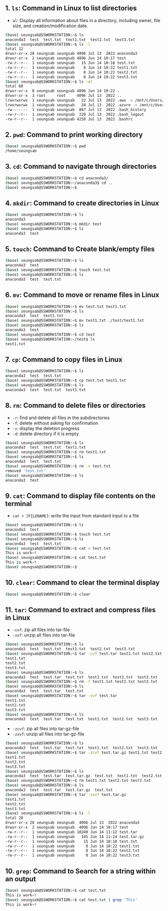 ## **1. `ls`: Command in Linux to list directories**
- `al`: Display all information about files in a directory, including owner, file size, and creation/modification date.
```bash
(base) seungsab@SSWORKSTATION:~$ ls
anaconda3  test  test.txt  test1.txt  test2.txt  test3.txt
(base) seungsab@SSWORKSTATION:~$ ls -l
total 12
drwxr-xr-x 28 seungsab seungsab 4096 Jul 13  2022 anaconda3
drwxr-xr-x  2 seungsab seungsab 4096 Jun 14 10:17 test
-rw-r--r--  1 seungsab seungsab   15 Jun 14 10:18 test.txt
-rw-r--r--  1 seungsab seungsab    0 Jun 14 10:22 test1.txt
-rw-r--r--  1 seungsab seungsab    0 Jun 14 10:22 test2.txt
-rw-r--r--  1 seungsab seungsab    0 Jun 14 10:22 test3.txt
(base) seungsab@SSWORKSTATION:~$ ls -al
total 60
drwxr-xr-x  8 seungsab seungsab 4096 Jun 14 10:22 .
drwxr-xr-x  3 root     root     4096 Jul 13  2022 ..
lrwxrwxrwx  1 seungsab seungsab   22 Jul 13  2022 .aws -> /mnt/c/Users/user/.aws
lrwxrwxrwx  1 seungsab seungsab   24 Jul 13  2022 .azure -> /mnt/c/Users/user/.azure
-rw-------  1 seungsab seungsab  867 Jul 13  2022 .bash_history
-rw-r--r--  1 seungsab seungsab  220 Jul 13  2022 .bash_logout
-rw-r--r--  1 seungsab seungsab 4258 Jul 13  2022 .bashrc
```

## **2. `pwd`: Command to print working directory**
```bash
(base) seungsab@SSWORKSTATION:~$ pwd
/home/seungsab
```

## **3. `cd`: Command to navigate through directories**
```bash
(base) seungsab@SSWORKSTATION:~$ cd anaconda3/
(base) seungsab@SSWORKSTATION:~/anaconda3$ cd ..
(base) seungsab@SSWORKSTATION:~$
```

## **4. `mkdir`: Command to create directories in Linux**
```bash
(base) seungsab@SSWORKSTATION:~$ ls
anaconda3
(base) seungsab@SSWORKSTATION:~$ mkdir test
(base) seungsab@SSWORKSTATION:~$ ls
anaconda3  test
```

## **5. `touch`: Command to Create blank/empty files**
```bash
(base) seungsab@SSWORKSTATION:~$ ls
anaconda3  test
(base) seungsab@SSWORKSTATION:~$ touch test.txt
(base) seungsab@SSWORKSTATION:~$ ls
anaconda3  test  test.txt
```

## **6. `mv`: Command to move or rename files in Linux**
```bash
(base) seungsab@SSWORKSTATION:~$ mv test.txt test1.txt
(base) seungsab@SSWORKSTATION:~$ ls
anaconda3  test  test1.txt
(base) seungsab@SSWORKSTATION:~$ mv test1.txt ./test/test1.txt
(base) seungsab@SSWORKSTATION:~$ ls
anaconda3  test
(base) seungsab@SSWORKSTATION:~$ cd test
(base) seungsab@SSWORKSTATION:~/test$ ls
test1.txt
```

## **7. `cp`: Command to copy files in Linux**
```bash
(base) seungsab@SSWORKSTATION:~$ ls
anaconda3  test  test.txt
(base) seungsab@SSWORKSTATION:~$ cp test.txt test1.txt
(base) seungsab@SSWORKSTATION:~$ ls
anaconda3  test  test.txt  test1.txt
```

## **8. `rm`: Command to delete files or directories**
- `-r`: find and delete all files in the subdirectories
- `-f`: delete without asking for confirmation
- `-v`: display the deletion progress
- `-d`: delete directory if it is empty
```bash
(base) seungsab@SSWORKSTATION:~$ ls
anaconda3  test  test.txt  test1.txt
(base) seungsab@SSWORKSTATION:~$ rm test1.txt
(base) seungsab@SSWORKSTATION:~$ ls
anaconda3  test  test.txt
(base) seungsab@SSWORKSTATION:~$ rm -v test.txt
removed 'test.txt'
(base) seungsab@SSWORKSTATION:~$ ls
anaconda3  test
```

## **9. `cat`: Command to display file contents on the terminal**
- `cat > [FILENAME]`: write the input from standard input to a file
```bash
(base) seungsab@SSWORKSTATION:~$ ls
anaconda3  test
(base) seungsab@SSWORKSTATION:~$ touch test.txt
(base) seungsab@SSWORKSTATION:~$ ls
anaconda3  test  test.txt
(base) seungsab@SSWORKSTATION:~$ cat > test.txt
This is work~!
(base) seungsab@SSWORKSTATION:~$ cat test.txt
This is work~!
(base) seungsab@SSWORKSTATION:~$
```

## **10. `clear`: Command to clear the terminal display**
```bash
(base) seungsab@SSWORKSTATION:~$ clear
```

## **11. `tar`: Command to extract and compress files in Linux**
- `-cvf`: zip all files into tar-file
- `-xvf`: unzip all files into tar-file
```bash
(base) seungsab@SSWORKSTATION:~$ ls
anaconda3  test  test.txt  test1.txt  test2.txt  test3.txt
(base) seungsab@SSWORKSTATION:~$ tar -cvf test.tar test1.txt test2.txt test3.txt
test1.txt
test2.txt
test3.txt
(base) seungsab@SSWORKSTATION:~$ ls
anaconda3  test  test.tar  test.txt  test1.txt  test2.txt  test3.txt
(base) seungsab@SSWORKSTATION:~$ rm -f test1.txt test2.txt test3.txt
(base) seungsab@SSWORKSTATION:~$ ls
anaconda3  test  test.tar  test.txt
(base) seungsab@SSWORKSTATION:~$ tar -xvf test.tar
test1.txt
test2.txt
test3.txt
(base) seungsab@SSWORKSTATION:~$ ls
anaconda3  test  test.tar  test.txt  test1.txt  test2.txt  test3.txt
```
- `-zcvf`: zip all files into tar-gz-file
- `-zxvf`: unzip all files into tar-gz-file
```bash
(base) seungsab@SSWORKSTATION:~$ ls
anaconda3  test  test.tar  test.txt  test1.txt  test2.txt  test3.txt
(base) seungsab@SSWORKSTATION:~$ tar -zcvf test.tar.gz test1.txt test2.txt test3.txt
test1.txt
test2.txt
test3.txt
(base) seungsab@SSWORKSTATION:~$ ls
anaconda3  test  test.tar  test.tar.gz  test.txt  test1.txt  test2.txt  test3.txt
(base) seungsab@SSWORKSTATION:~$ rm test1.txt test2.txt test3.txt
(base) seungsab@SSWORKSTATION:~$ ls
anaconda3  test  test.tar  test.tar.gz  test.txt
(base) seungsab@SSWORKSTATION:~$ tar -zxvf test.tar.gz
test1.txt
test2.txt
test3.txt
(base) seungsab@SSWORKSTATION:~$ ls -l
total 28
drwxr-xr-x 28 seungsab seungsab  4096 Jul 13  2022 anaconda3
drwxr-xr-x  2 seungsab seungsab  4096 Jun 14 10:17 test
-rw-r--r--  1 seungsab seungsab 10240 Jun 14 11:12 test.tar
-rw-r--r--  1 seungsab seungsab   145 Jun 14 11:14 test.tar.gz
-rw-r--r--  1 seungsab seungsab    15 Jun 14 10:18 test.txt
-rw-r--r--  1 seungsab seungsab     0 Jun 14 10:22 test1.txt
-rw-r--r--  1 seungsab seungsab     0 Jun 14 10:22 test2.txt
-rw-r--r--  1 seungsab seungsab     0 Jun 14 10:22 test3.txt
```

## **10. `grep`: Command to Search for a string within an output**
```bash
(base) seungsab@SSWORKSTATION:~$ cat test.txt
This is work~!
(base) seungsab@SSWORKSTATION:~$ cat test.txt | grep 'This'
This is work~!
```
